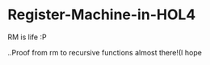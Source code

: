 # Register-Machine-in-HOL4

RM is life :P 

..Proof from rm to recursive functions almost there!(I hope
